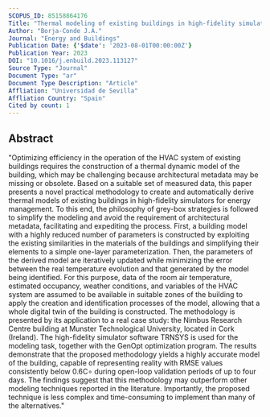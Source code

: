 ```yaml
---
SCOPUS_ID: 85158864176
Title: "Thermal modeling of existing buildings in high-fidelity simulators: A novel, practical methodology"
Author: "Borja-Conde J.A."
Journal: "Energy and Buildings"
Publication Date: {'$date': '2023-08-01T00:00:00Z'}
Publication Year: 2023
DOI: "10.1016/j.enbuild.2023.113127"
Source Type: "Journal"
Document Type: "ar"
Document Type Description: "Article"
Affliation: "Universidad de Sevilla"
Affliation Country: "Spain"
Cited by count: 1
---
```


## Abstract
"Optimizing efficiency in the operation of the HVAC system of existing buildings requires the construction of a thermal dynamic model of the building, which may be challenging because architectural metadata may be missing or obsolete. Based on a suitable set of measured data, this paper presents a novel practical methodology to create and automatically derive thermal models of existing buildings in high-fidelity simulators for energy management. To this end, the philosophy of grey-box strategies is followed to simplify the modeling and avoid the requirement of architectural metadata, facilitating and expediting the process. First, a building model with a highly reduced number of parameters is constructed by exploiting the existing similarities in the materials of the buildings and simplifying their elements to a simple one-layer parameterization. Then, the parameters of the derived model are iteratively updated while minimizing the error between the real temperature evolution and that generated by the model being identified. For this purpose, data of the room air temperature, estimated occupancy, weather conditions, and variables of the HVAC system are assumed to be available in suitable zones of the building to apply the creation and identification processes of the model, allowing that a whole digital twin of the building is constructed. The methodology is presented by its application to a real case study: the Nimbus Research Centre building at Munster Technological University, located in Cork (Ireland). The high-fidelity simulator software TRNSYS is used for the modeling task, together with the GenOpt optimization program. The results demonstrate that the proposed methodology yields a highly accurate model of the building, capable of representing reality with RMSE values consistently below 0.6C∘ during open-loop validation periods of up to four days. The findings suggest that this methodology may outperform other modeling techniques reported in the literature. Importantly, the proposed technique is less complex and time-consuming to implement than many of the alternatives."
